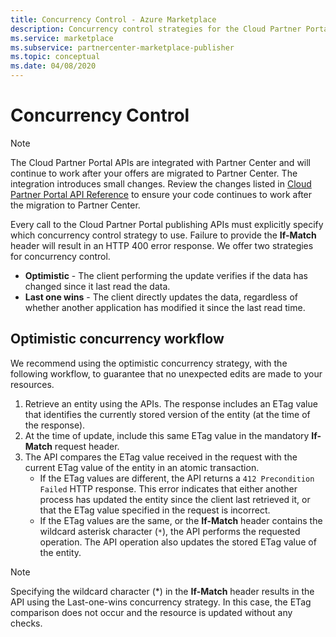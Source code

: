 ```yaml
---
title: Concurrency Control - Azure Marketplace
description: Concurrency control strategies for the Cloud Partner Portal publishing APIs.
ms.service: marketplace
ms.subservice: partnercenter-marketplace-publisher
ms.topic: conceptual
ms.date: 04/08/2020
---
```


# Concurrency Control

> [!NOTE]
> The Cloud Partner Portal APIs are integrated with Partner Center and will continue to work after your offers are migrated to Partner Center. The integration introduces small changes. Review the changes listed in [Cloud Partner Portal API Reference](./cloud-partner-portal-api-overview.md) to ensure your code continues to work after the migration to Partner Center.

Every call to the Cloud Partner Portal publishing APIs must explicitly
specify which concurrency control strategy to use. Failure to provide
the **If-Match** header will result in an HTTP 400 error response. We
offer two strategies for concurrency control.

-   **Optimistic** - The client performing the update verifies if the
    data has changed since it last read the data.
-   **Last one wins** - The client directly updates the data,
    regardless of whether another application has modified it since the
    last read time.

Optimistic concurrency workflow
-------------------------------

We recommend using the optimistic concurrency strategy, with the
following workflow, to guarantee that no unexpected edits are made to your
resources.

1.  Retrieve an entity using the APIs. The response includes an ETag
    value that identifies the currently stored version of the entity (at
    the time of the response).
2.  At the time of update, include this same ETag value in the mandatory
    **If-Match** request header.
3.  The API compares the ETag value received in the request with the
    current ETag value of the entity in an atomic transaction.
    *   If the ETag values are different, the API returns a `412 Precondition Failed` HTTP 
    response. This error indicates that either another
    process has updated the entity since the client last retrieved it,
    or that the ETag value specified in the request is incorrect.
    *  If the ETag values are the same, or the **If-Match** header contains
    the wildcard asterisk character (`*`), the API performs the requested
    operation. The API operation also updates the stored ETag value of the entity.


> [!NOTE]
> Specifying the wildcard character (*) in the **If-Match** header results in the API using the Last-one-wins concurrency strategy. In this case, the ETag comparison does not occur and the resource is updated without any checks. 
